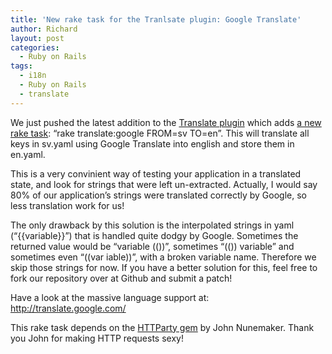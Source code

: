 ```yaml
---
title: 'New rake task for the Tranlsate plugin: Google Translate'
author: Richard
layout: post
categories:
  - Ruby on Rails
tags:
  - i18n
  - Ruby on Rails
  - translate
---
```

We just pushed the latest addition to the <a href="http://github.com/newsdesk/translate/tree/master" target="_blank">Translate plugin</a> which adds <a href="http://github.com/newsdesk/translate/commit/6957c62a427bf4a1a001d2ddaaf8b1e794436628" target="_blank">a new rake task</a>: “rake translate:google FROM=sv TO=en”. This will translate all keys in sv.yaml using Google Translate into english and store them in en.yaml.

This is a very convinient way of testing your application in a translated state, and look for strings that were left un-extracted. Actually, I would say 80% of our application’s strings were translated correctly by Google, so less translation work for us!

The only drawback by this solution is the interpolated strings in yaml (“{{variable}}”) that is handled quite dodgy by Google. Sometimes the returned value would be “variable (())”, sometimes “(()) variable” and sometimes even “((var iable))”, with a broken variable name. Therefore we skip those strings for now. If you have a better solution for this, feel free to fork our repository over at Github and submit a patch!

Have a look at the massive language support at: <a href="http://translate.google.com/" target="_blank">http://translate.google.com/</a>

This rake task depends on the <a href="http://railstips.org/2008/7/29/it-s-an-httparty-and-everyone-is-invited" target="_blank">HTTParty gem</a> by John Nunemaker. Thank you John for making HTTP requests sexy!